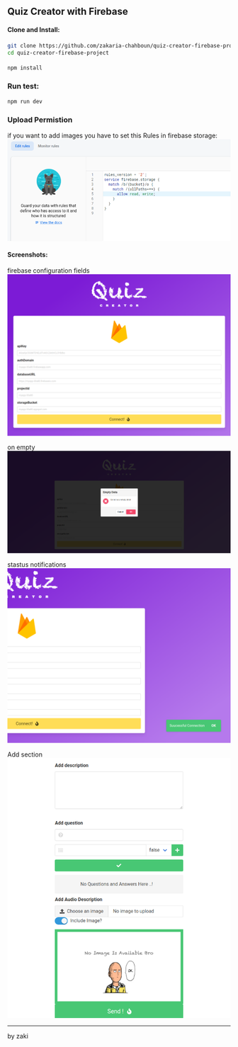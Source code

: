 
## Quiz Creator with Firebase


#### Clone and Install:
```bash
git clone https://github.com/zakaria-chahboun/quiz-creator-firebase-project.git
cd quiz-creator-firebase-project

npm install
```

### Run test:
```bash
npm run dev
```

### Upload Permistion

if you want to add images you have to set this Rules in firebase storage:
<img src="./screenshots/rules.png" />

#### Screenshots:

firebase configuration fields
<img src="./screenshots/init fb home.png" />

on empty
<img src="./screenshots/init fb error.png" />

stastus notifications
<img src="./screenshots/init fb success.png" />

Add section
<img src="./screenshots/add.png" />

---------------
by zaki
